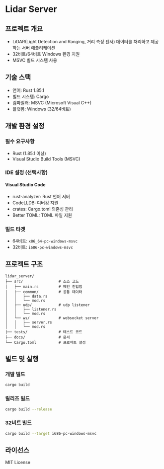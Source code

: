 # Lidar Server

## 프로젝트 개요
- LiDAR(Light Detection and Ranging, 거리 측정 센서) 데이터를 처리하고 제공하는 서버 애플리케이션
- 32비트/64비트 Windows 환경 지원
- MSVC 빌드 시스템 사용

## 기술 스택
- 언어: Rust 1.85.1
- 빌드 시스템: Cargo
- 컴파일러: MSVC (Microsoft Visual C++)
- 플랫폼: Windows (32/64비트)

## 개발 환경 설정

### 필수 요구사항
- Rust (1.85.1 이상)
- Visual Studio Build Tools (MSVC)

### IDE 설정 (선택사항)
#### Visual Studio Code
- rust-analyzer: Rust 언어 서버
- CodeLLDB: 디버깅 지원
- crates: Cargo.toml 의존성 관리
- Better TOML: TOML 파일 지원

### 빌드 타겟
- 64비트: `x86_64-pc-windows-msvc`
- 32비트: `i686-pc-windows-msvc`

## 프로젝트 구조
```
lidar_server/
├── src/                # 소스 코드
│   ├── main.rs         # 메인 진입점
│   ├── common/         # 공통 데이터
│   │   ├── data.rs
│   │   └── mod.rs
│   ├── udp/            # udp listener
│   │   ├── listener.rs
│   │   └── mod.rs
│   └── ws/             # websocket server
│   │   ├── server.rs 
│   │   └── mod.rs
├── tests/              # 테스트 코드
├── docs/               # 문서
└── Cargo.toml          # 프로젝트 설정
```

## 빌드 및 실행

### 개발 빌드
```bash
cargo build
```

### 릴리즈 빌드
```bash
cargo build --release
```

### 32비트 빌드
```bash
cargo build --target i686-pc-windows-msvc
```

## 라이선스
MIT License